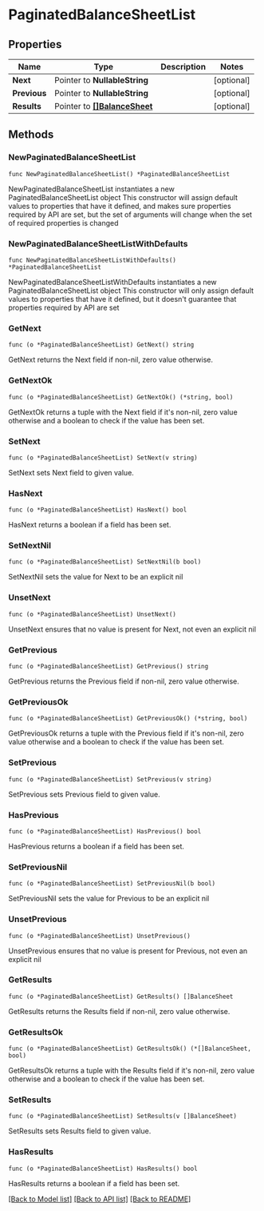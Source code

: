 # PaginatedBalanceSheetList

## Properties

Name | Type | Description | Notes
------------ | ------------- | ------------- | -------------
**Next** | Pointer to **NullableString** |  | [optional] 
**Previous** | Pointer to **NullableString** |  | [optional] 
**Results** | Pointer to [**[]BalanceSheet**](BalanceSheet.md) |  | [optional] 

## Methods

### NewPaginatedBalanceSheetList

`func NewPaginatedBalanceSheetList() *PaginatedBalanceSheetList`

NewPaginatedBalanceSheetList instantiates a new PaginatedBalanceSheetList object
This constructor will assign default values to properties that have it defined,
and makes sure properties required by API are set, but the set of arguments
will change when the set of required properties is changed

### NewPaginatedBalanceSheetListWithDefaults

`func NewPaginatedBalanceSheetListWithDefaults() *PaginatedBalanceSheetList`

NewPaginatedBalanceSheetListWithDefaults instantiates a new PaginatedBalanceSheetList object
This constructor will only assign default values to properties that have it defined,
but it doesn't guarantee that properties required by API are set

### GetNext

`func (o *PaginatedBalanceSheetList) GetNext() string`

GetNext returns the Next field if non-nil, zero value otherwise.

### GetNextOk

`func (o *PaginatedBalanceSheetList) GetNextOk() (*string, bool)`

GetNextOk returns a tuple with the Next field if it's non-nil, zero value otherwise
and a boolean to check if the value has been set.

### SetNext

`func (o *PaginatedBalanceSheetList) SetNext(v string)`

SetNext sets Next field to given value.

### HasNext

`func (o *PaginatedBalanceSheetList) HasNext() bool`

HasNext returns a boolean if a field has been set.

### SetNextNil

`func (o *PaginatedBalanceSheetList) SetNextNil(b bool)`

 SetNextNil sets the value for Next to be an explicit nil

### UnsetNext
`func (o *PaginatedBalanceSheetList) UnsetNext()`

UnsetNext ensures that no value is present for Next, not even an explicit nil
### GetPrevious

`func (o *PaginatedBalanceSheetList) GetPrevious() string`

GetPrevious returns the Previous field if non-nil, zero value otherwise.

### GetPreviousOk

`func (o *PaginatedBalanceSheetList) GetPreviousOk() (*string, bool)`

GetPreviousOk returns a tuple with the Previous field if it's non-nil, zero value otherwise
and a boolean to check if the value has been set.

### SetPrevious

`func (o *PaginatedBalanceSheetList) SetPrevious(v string)`

SetPrevious sets Previous field to given value.

### HasPrevious

`func (o *PaginatedBalanceSheetList) HasPrevious() bool`

HasPrevious returns a boolean if a field has been set.

### SetPreviousNil

`func (o *PaginatedBalanceSheetList) SetPreviousNil(b bool)`

 SetPreviousNil sets the value for Previous to be an explicit nil

### UnsetPrevious
`func (o *PaginatedBalanceSheetList) UnsetPrevious()`

UnsetPrevious ensures that no value is present for Previous, not even an explicit nil
### GetResults

`func (o *PaginatedBalanceSheetList) GetResults() []BalanceSheet`

GetResults returns the Results field if non-nil, zero value otherwise.

### GetResultsOk

`func (o *PaginatedBalanceSheetList) GetResultsOk() (*[]BalanceSheet, bool)`

GetResultsOk returns a tuple with the Results field if it's non-nil, zero value otherwise
and a boolean to check if the value has been set.

### SetResults

`func (o *PaginatedBalanceSheetList) SetResults(v []BalanceSheet)`

SetResults sets Results field to given value.

### HasResults

`func (o *PaginatedBalanceSheetList) HasResults() bool`

HasResults returns a boolean if a field has been set.


[[Back to Model list]](../README.md#documentation-for-models) [[Back to API list]](../README.md#documentation-for-api-endpoints) [[Back to README]](../README.md)


